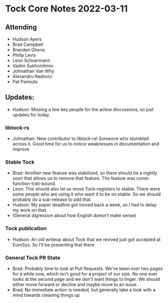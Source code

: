 # Tock Core Notes 2022-03-11

## Attending

- Hudson Ayers
- Brad Campbell
- Branden Ghena
- Philip Levis
- Leon Schuermann
- Vadim Sukhomlinov
- Johnathan Van Why
- Alexandru Radovici
- Pat Pannuto

## Updates:
 * Hudson: Missing a few key people for the active discussions, so just updates for today.

### libtock-rs
 * Johnathan: New contributor to libtock-rs! Someone who stumbled across it. Good time for us to notice weaknesses in documentation and improve

### Stable Tock
 * Brad: Another new feature was stabilized, so there should be a nightly soon that allows us to remove that feature. The feature was const-function-trait-bound.
 * Leon: This should also let us move Tock-registers to stable. There were some people who are using it who want it to be on stable. So we should probably do a sub-release to add that.
 * Hudson: My paper deadline got moved back a week, so I had to delay my work on that.
 * (General digression about how English doesn't make sense)

### Tock publication
 * Hudson: An old writeup about Tock that we revived just got accepted at EuroSys. So I'll be presenting that there

### General Tock PR State
 * Brad: Probably time to look at Pull Requests. We've been over two pages for a while now, which isn't good for a project of our size. No one ever looks at the second page and we don't want things to linger. We should either move forward or decline and maybe move to an issue.
 * Brad: No immediate action is needed, but generally take a look with a mind towards cleaning things up

